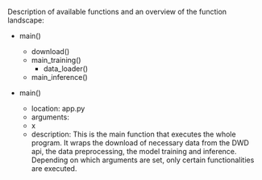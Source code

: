 Description of available functions and an overview of the function landscape:

- main()
  - download()
  - main_training()
      - data_loader()
  - main_inference()

- main()
  - location: app.py
  - arguments: 
  - x
  - description: This is the main function that executes the whole program. It wraps the download of necessary data from the DWD api, the data preprocessing, the model training and inference. Depending on which arguments are set, only certain functionalities are executed.
